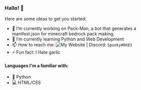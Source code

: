### Hallo! 👋

Here are some ideas to get you started:

- 🔭 I’m currently working on Pack-Man, a bot that generates a manifest.json for minecraft bedrock pack making.
- 🌱 I’m currently learning Python and Web Development
- 📫 How to reach me: ![My Website](itsspooky.netlify.app "My Trash Website") | Discord: `Spooky#0683`
- ⚡ Fun fact: I Hate garlic

#### Languages I'm a familiar with:

- 🐍 Python
- 💻 HTML/CSS
